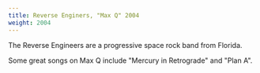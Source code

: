 ```yaml
---
title: Reverse Enginers, "Max Q" 2004
weight: 2004
---
```

The Reverse Engineers are a progressive space rock band from Florida.

Some great songs on Max Q include "Mercury in Retrograde" and "Plan A".
